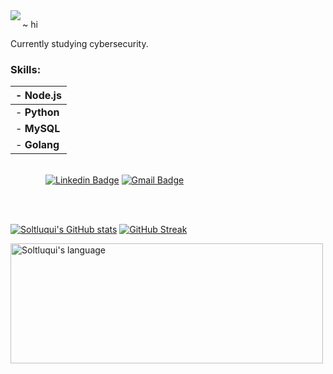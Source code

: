 <img align="left" src="https://images.vexels.com/media/users/3/260938/isolated/lists/fb69cbfbe9d5be3a276c4b5d7f97074e-blue-raven-bird.png">


~ hi

Currently studying cybersecurity.
### Skills:
| - **Node.js**   |
| --------        | 
|- **Python**     |
|- **MySQL**      |
|- **Golang**     |


                                        [![Linkedin Badge](https://img.shields.io/badge/-LinkedIn-blue?style=flat-square&logo=Linkedin&logoColor=white&link=https://www.linkedin.com/in/soltluq/)](https://www.linkedin.com/in/soltluq/)
[![Gmail Badge](https://img.shields.io/badge/-Gmail-d14836?style=flat-square&logo=Gmail&logoColor=white&link=mail@ysoltluquiluizfernando@gmail.com)](mailto:mail@ysoltluquiluizfernando@gmail.com)

 
<br/><br/>

[![Soltluqui's GitHub stats](https://github-readme-stats.vercel.app/api?username=Soltluqui)](https://github.com/anuraghazra/github-readme-stats)
[![GitHub Streak](https://github-readme-streak-stats.herokuapp.com?user=Soltluqui&theme=transparent&hide_border=true&card_width=500&card_height=200)](https://git.io/streak-stats)

 <div>
  <img align="middle" src="https://github-readme-stats.vercel.app/api/top-langs?username=Soltluqui&langs_count=10&show_icons=true&locale=en&layout=compact&theme=light" alt="Soltluqui's language" height="192px"  width="500px"/>
</div>

